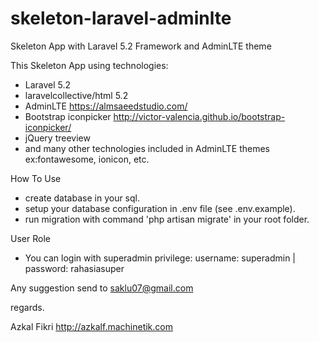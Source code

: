 # skeleton-laravel-adminlte
Skeleton App with Laravel 5.2 Framework and AdminLTE theme

This Skeleton App using technologies:
- Laravel 5.2
- laravelcollective/html 5.2
- AdminLTE https://almsaeedstudio.com/
- Bootstrap iconpicker http://victor-valencia.github.io/bootstrap-iconpicker/
- jQuery treeview
- and many other technologies included in AdminLTE themes ex:fontawesome, ionicon, etc.

How To Use
- create database in your sql.
- setup your database configuration in .env file (see .env.example).
- run migration with command 'php artisan migrate' in your root folder.

User Role
- You can login with superadmin privilege: username: superadmin | password: rahasiasuper

Any suggestion send to saklu07@gmail.com


regards.

Azkal Fikri
http://azkalf.machinetik.com
